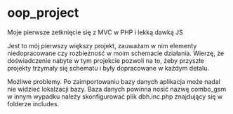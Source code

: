 # oop_project
Moje pierwsze zetknięcie się z MVC w PHP i lekką dawką JS

Jest to mój pierwszy większy projekt, zauważam w nim elementy niedopracowane czy rozbieżność w moim schemacie działania. Wierzę, że doświadczenie nabyte w tym projekcie pozwoli na to, żeby przyszłe projekty trzymały się schematu i były dopracowane w każdym detalu.

Możliwe problemy.
Po zaimportowaniu bazy danych aplikacja może nadal nie widzieć lokalzacji bazy. Baza danych powinna nosić nazwę combo_gsm w innym wypadku należy skonfigurować plik dbh.inc.php znajdujący się w folderze includes.
